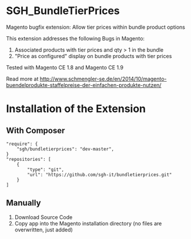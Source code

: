 SGH_BundleTierPrices
================

Magento bugfix extension: Allow tier prices within bundle product options

This extension addresses the following Bugs in Magento:

1. Associated products with tier prices and qty > 1 in the bundle
2. "Price as configured" display on bundle products with tier prices

Tested with Magento CE 1.8 and Magento CE 1.9

Read more at http://www.schmengler-se.de/en/2014/10/magento-buendelprodukte-staffelpreise-der-einfachen-produkte-nutzen/

Installation of the Extension
====

With Composer
----

    "require": {
        "sgh/bundletierprices": "dev-master",
    }
    "repositories": [
        {
            "type": "git",
            "url": "https://github.com/sgh-it/bundletierprices.git"
        }
    ]

Manually
----

1. Download Source Code
2. Copy app into the Magento installation directory (no files are overwritten, just added)
